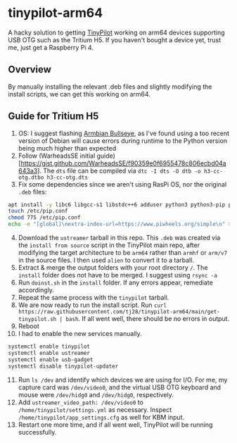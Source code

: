 # tinypilot-arm64
A hacky solution to getting [TinyPilot](https://github.com/tiny-pilot/tinypilot) working on arm64 devices supporting USB OTG such as the Tritium H5. If you haven't bought a device yet, trust me, just get a Raspberry Pi 4.

## Overview
By manually installing the relevant .deb files and slightly modifying the install scripts, we can get this working on arm64.

## Guide for Tritium H5
1. OS: I suggest flashing [Armbian Bullseye](http://xogium.performanceservers.nl/archive/tritium-h5/archive/Armbian_23.02.2_Tritium-h5_bullseye_current_5.15.93.img.xz), as I've found using a too recent version of Debian will cause errors during runtime to the Python version being much higher than expected
2. Follow (WarheadsSE initial guide)[https://gist.github.com/WarheadsSE/f90359e0f6955478c806ecbd04a643a3]. The `dts` file can be compiled via `dtc -I dts -O dtb -o h3-cc-otg.dtbo h3-cc-otg.dts`
3. Fix some dependencies since we aren't using RasPi OS, nor the original `.deb` files:
```bash
apt install -y libc6 libgcc-s1 libstdc++6 adduser python3 python3-pip python3-venv sudo nginx
touch /etc/pip.conf
chmod 775 /etc/pip.conf
echo -e "[global]\nextra-index-url=https://www.piwheels.org/simple\n" > /etc/pip.conf
```
4. Download the `ustreamer` tarball in this repo. This `.deb` was created via the `install from source` script in the TinyPilot main repo, after modifying the target architecture to be `arm64` rather than `armhf` or `arm/v7` in the source files. I then used `alien` to convert it to a tarball.
5. Extract & merge the output folders with your root directory `/`. The `install` folder does not have to be merged. I suggest using `rsync -a`
6. Run `doinst.sh` in the `install` folder. If any errors appear, remediate accordingly.
7. Repeat the same process with the `tinypilot` tarball.
8. We are now ready to run the install script. Run `curl https://raw.githubusercontent.com/tj28/tinypilot-arm64/main/get-tinypilot.sh | bash`. If all went well, there should be no errors in output. 
9. Reboot
10. I had to enable the new services manually.
```bash
systemctl enable tinypilot
systemctl enable ustreamer
systemctl enable usb-gadget
systemctl disable tinypilot-updater
```
11. Run `ls /dev` and identify which devices we are using for I/O. For me, my capture card was `/dev/video0`, and the virtual USB OTG keyboard and mouse were `/dev/hidg0` and `/dev/hidg0`, respectively.
12. Add `ustreamer_video_path: /dev/video0` to `/home/tinypilot/settings.yml` as necessary. Inspect `/home/tinypilot/app_settings.cfg` as well for KBM input.
13. Restart one more time, and if all went well, TinyPilot will be running successfully.
